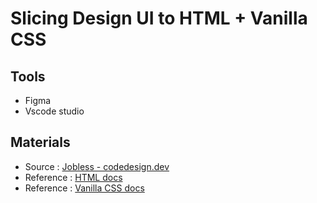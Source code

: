 # Slicing Design UI to HTML + Vanilla CSS
## Tools
- Figma
- Vscode studio
## Materials
- Source : [Jobless - codedesign.dev](https://codedesign.dev/challenge/jobless)
- Reference : [HTML docs](https://developer.mozilla.org/en-US/docs/Web/HTML)
- Reference : [Vanilla CSS docs](https://developer.mozilla.org/en-US/docs/Web/CSS)
